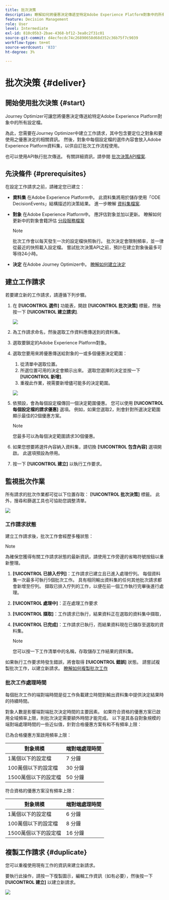 ```yaml
---
title: 批次決策
description: 瞭解如何將優惠決定傳遞至特定Adobe Experience Platform對象中的所有設定檔。
feature: Decision Management
role: User
level: Intermediate
exl-id: 810c05b3-2bae-4368-bf12-3ea8c2f31c01
source-git-commit: d4ecfecdc74c26890658d68d352c36b75f7c9039
workflow-type: tm+mt
source-wordcount: '833'
ht-degree: 3%

---
```


# 批次決策 {#deliver}

## 開始使用批次決策 {#start}

Journey Optimizer可讓您將優惠決定傳送給特定Adobe Experience Platform對象中的所有設定檔。

為此，您需要在Journey Optimizer中建立工作請求，其中包含要定位之對象和要使用之優惠決定的相關資訊。 然後，對象中每個設定檔的選件內容會放入Adobe Experience Platform資料集，以供自訂批次工作流程使用。

也可以使用API執行批次傳送。 有關詳細資訊，請參閱 [批次決策API檔案](api-reference/offer-delivery-api/batch-decisioning-api.md).

## 先決條件 {#prerequisites}

在設定工作請求之前，請確定您已建立：

* **資料集** 在Adobe Experience Platform中。 此資料集將用於儲存使用「ODE DecisionEvents」結構描述的決策結果。 進一步瞭解 [資料集檔案](https://experienceleague.adobe.com/docs/experience-platform/catalog/datasets/overview.html?lang=zh-Hant).

* **對象** 在Adobe Experience Platform中。 應評估對象並加以更新。 瞭解如何更新中的對象會籍評估 [分段服務檔案](http://www.adobe.com/go/segmentation-overview-en)

  >[!NOTE]
  >
  >批次工作會以每天發生一次的設定檔快照執行。 批次決定會限制頻率，並一律從最近的快照載入設定檔。 嘗試批次決策API之前，預計在建立對象後最多可等待24小時。

* **決定** 在Adobe Journey Optimizer中。 [瞭解如何建立決定](offer-activities/create-offer-activities.md)

<!-- in API doc, remove these info and add ref here-->

## 建立工作請求

若要建立新的工作請求，請遵循下列步驟。

1. 在 **[!UICONTROL 選件]** 功能表，開啟 **[!UICONTROL 批次決策]** 標籤，然後按一下 **[!UICONTROL 建立請求]**.

   ![](assets/batch-create.png)

1. 為工作請求命名，然後選取工作資料應傳送到的資料集。

1. 選取要鎖定的Adobe Experience Platform對象。

1. 選取您要用來將優惠傳送給對象的一或多個優惠決定範圍：
   1. 從清單中選取位置。
   1. 所選位置可用的決定會顯示出來。 選取您選擇的決定並按一下 **[!UICONTROL 新增]**.
   1. 重複此作業，視需要新增儘可能多的決定範圍。

   ![](assets/batch-decision.png)

1. 依預設，會為每個設定檔傳回一個決定範圍優惠。 您可以使用 **[!UICONTROL 每個設定檔的請求優惠]** 選項。 例如，如果您選取2，則會針對所選決定範圍顯示最佳的2個優惠方案。

   >[!NOTE]
   >
   >您最多可以為每個決定範圍請求30個優惠。

1. 如果您想要將選件內容納入資料集，請切換 **[!UICONTROL 包含內容]** 選項開啟。 此選項預設為停用。

1. 按一下 **[!UICONTROL 建立]** 以執行工作要求。

## 監視批次作業

所有請求的批次作業都可從以下位置存取： **[!UICONTROL 批次決策]** 標籤。 此外，搜尋和篩選工具也可協助您調整清單。

![](assets/batch-list.png)

### 工作請求狀態

建立工作請求後，批次工作會經歷多種狀態：

>[!NOTE]
>
>為確保您獲得有關工作請求狀態的最新資訊，請使用工作旁邊的省略符號按鈕以重新整理。

1. **[!UICONTROL 已排入佇列]**：工作請求已建立且已進入處理佇列。 每個資料集一次最多可執行5個批次工作。 具有相同輸出資料集的任何其他批次請求都會新增至佇列。 擷取已排入佇列的工作，以便在前一個工作執行完畢後進行處理。
1. **[!UICONTROL 處理中]**：正在處理工作要求
1. **[!UICONTROL 擷取]**：工作請求已執行，結果資料正在選取的資料集中擷取，
1. **[!UICONTROL 已完成]**：工作請求已執行，而結果資料現在已儲存至選取的資料集。

   >[!NOTE]
   >
   >您可以按一下工作清單中的名稱，存取儲存工作結果的資料集。

如果執行工作要求時發生錯誤，將會取得 **[!UICONTROL 錯誤]** 狀態。 請嘗試複製批次工作，以建立新請求。 [瞭解如何複製批次工作](#duplicate)

### 批次工作處理時間

每個批次工作的端對端時間是從工作負載建立時間到輸出資料集中提供決定結果時的持續時間。

對象人數是影響端對端批次決定時間的主要因素。 如果符合資格的優惠方案已啟用全域頻率上限，則批次決定需要額外時間才能完成。 以下是其各自對象規模的端對端處理時間的一些近似值，針對合格優惠方案有和不有頻率上限：

已為合格優惠方案啟用頻率上限：

| 對象規模 | 端對端處理時間 |
|--------------|----------------------------|
| 1萬個以下的設定檔 | 7 分鐘 |
| 100萬個以下的設定檔 | 30 分鐘 |
| 1500萬個以下的設定檔 | 50 分鐘 |

符合資格的優惠方案沒有頻率上限：

| 對象規模 | 端對端處理時間 |
|--------------|----------------------------|
| 1萬個以下的設定檔 | 6 分鐘 |
| 100萬個以下的設定檔 | 8 分鐘 |
| 1500萬個以下的設定檔 | 16 分鐘 |

## 複製工作請求 {#duplicate}

您可以重複使用現有工作的資訊來建立新請求。

要執行此操作，請按一下復製圖示，編輯工作資訊（如有必要），然後按一下 **[!UICONTROL 建立]** 以建立新請求。

![](assets/batch-duplicate.png)
